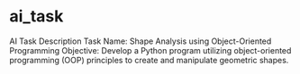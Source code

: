# ai_task
AI Task Description Task Name: Shape Analysis using Object-Oriented Programming  Objective: Develop a Python program utilizing object-oriented programming (OOP) principles to create and manipulate geometric shapes. 
